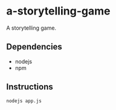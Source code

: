 a-storytelling-game
===================

A storytelling game.

Dependencies
------------

 * nodejs
 * npm

Instructions
------------

    nodejs app.js
